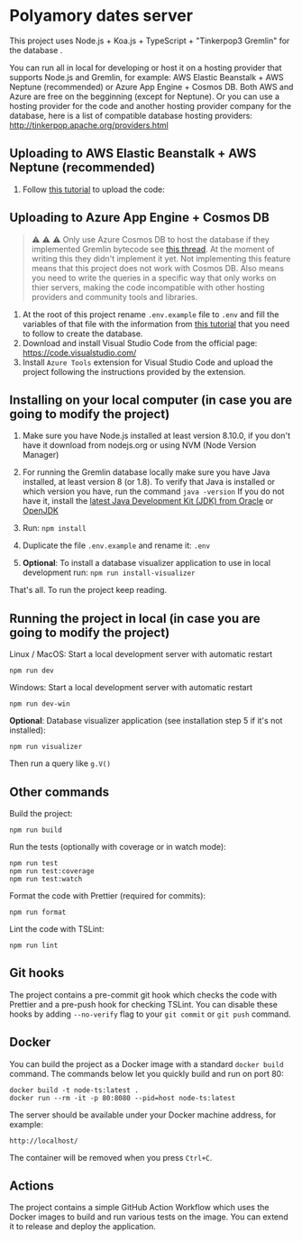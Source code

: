# Polyamory dates server

This project uses Node.js + Koa.js + TypeScript + "Tinkerpop3 Gremlin" for the database .

You can run all in local for developing or host it on a hosting provider that supports Node.js and Gremlin, for example: AWS Elastic Beanstalk + AWS Neptune (recommended) or Azure App Engine + Cosmos DB. Both AWS and Azure are free on the begginning (except for Neptune).
Or you can use a hosting provider for the code and another hosting provider company for the database, here is a list of compatible database hosting providers:
http://tinkerpop.apache.org/providers.html

## Uploading to AWS Elastic Beanstalk + AWS Neptune (recommended)
1. Follow [this tutorial](https://medium.com/@sommershurbaji/deploying-a-docker-container-to-aws-with-elastic-beanstalk-28adfd6e7e95) to upload the code:


## Uploading to Azure App Engine + Cosmos DB
> :warning: :warning: :warning: Only use Azure Cosmos DB to host the database if they implemented Gremlin bytecode see [this thread](https://feedback.azure.com/forums/263030-azure-cosmos-db/suggestions/33632779-support-gremlin-bytecode-to-enable-the-fluent-api?page=1&per_page=20). At the moment of writing this they didn't implement it yet. Not implementing this feature means that this project does not work with Cosmos DB. Also means you need to write the queries in a specific way that only works on thier servers, making the code incompatible with other hosting providers and community tools and libraries.

1. At the root of this project rename ``.env.example`` file to ``.env`` and fill the variables of that file with the information from [this tutorial](https://docs.microsoft.com/en-us/azure/cosmos-db/create-graph-nodejs#update-your-connection-string) that you need to follow to create the database. 
2. Download and install Visual Studio Code from the official page: https://code.visualstudio.com/
3. Install ``Azure Tools`` extension for Visual Studio Code and upload the project following the instructions provided by the extension.

## Installing on your local computer (in case you are going to modify the project)

1. Make sure you have Node.js installed at least version 8.10.0, if you don't have it download from nodejs.org or using NVM (Node Version Manager)

2. For running the Gremlin database locally make sure you have Java installed, at least version 8 (or 1.8). 
To verify that Java is installed or which version you have, run the command ```java -version```
If you do not have it, install the [latest Java Development Kit (JDK) from Oracle](https://www.oracle.com/technetwork/java/javase/downloads/jdk8-downloads-2133151.html) or  [OpenJDK](https://openjdk.java.net/)

3. Run: ``npm install``

4. Duplicate the file ``.env.example`` and rename it: ``.env``

5. **Optional**: To install a database visualizer application to use in local development run: ``npm run install-visualizer``

That's all. 
To run the project keep reading.

## Running the project in local (in case you are going to modify the project)

Linux / MacOS: Start a local development server with automatic restart

```
npm run dev
```

Windows: Start a local development server with automatic restart

```
npm run dev-win
```

**Optional**: Database visualizer application (see installation step 5 if it's not installed):

```
npm run visualizer
```
Then run a query like ```g.V()```

## Other commands

Build the project:

```
npm run build
```

Run the tests (optionally with coverage or in watch mode):

```
npm run test
npm run test:coverage
npm run test:watch
```

Format the code with Prettier (required for commits):

```
npm run format
```

Lint the code with TSLint:

```
npm run lint
```

## Git hooks

The project contains a pre-commit git hook which checks the code with Prettier and a pre-push hook for checking TSLint. You can disable these hooks by adding `--no-verify` flag to your `git commit` or `git push` command.

## Docker

You can build the project as a Docker image with a standard `docker build` command. The commands below let you quickly build and run on port 80:

```
docker build -t node-ts:latest .
docker run --rm -it -p 80:8080 --pid=host node-ts:latest
```

The server should be available under your Docker machine address, for example:

```
http://localhost/
```

The container will be removed when you press `Ctrl+C`.

## Actions

The project contains a simple GitHub Action Workflow which uses the Docker images to build and run various tests on the image. You can extend it to release and deploy the application.
